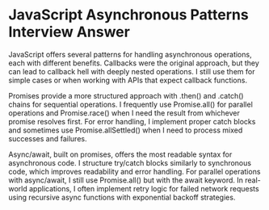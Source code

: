# JavaScript Asynchronous Patterns Interview Answer

JavaScript offers several patterns for handling asynchronous operations, each with different benefits. Callbacks were the original approach, but they can lead to callback hell with deeply nested operations. I still use them for simple cases or when working with APIs that expect callback functions.

Promises provide a more structured approach with .then() and .catch() chains for sequential operations. I frequently use Promise.all() for parallel operations and Promise.race() when I need the result from whichever promise resolves first. For error handling, I implement proper catch blocks and sometimes use Promise.allSettled() when I need to process mixed successes and failures.

Async/await, built on promises, offers the most readable syntax for asynchronous code. I structure try/catch blocks similarly to synchronous code, which improves readability and error handling. For parallel operations with async/await, I still use Promise.all() but with the await keyword. In real-world applications, I often implement retry logic for failed network requests using recursive async functions with exponential backoff strategies.